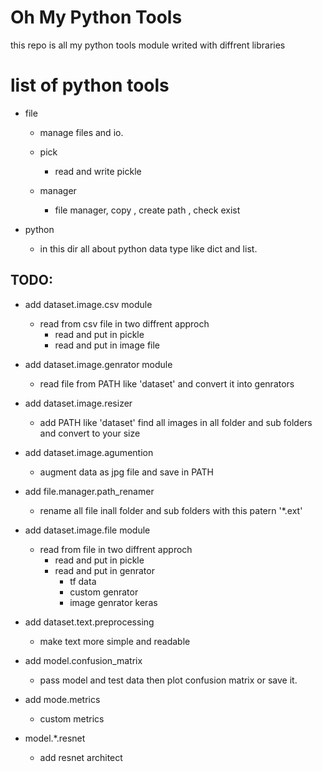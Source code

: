 # Oh My Python Tools
this repo is all my python tools module writed with diffrent libraries


# list of python tools 

- file
  - manage files and io.
  
  - pick 
      - read and write pickle 
  
  - manager
      - file manager, copy , create path , check exist
  
  

- python
  - in this dir all about python data type like dict and list.

## TODO:
- add dataset.image.csv module
   - read from csv file in two diffrent approch
      - read and put in pickle
      - read and put in image file
- add dataset.image.genrator module
  - read file from PATH like 'dataset' and convert it into genrators 
- add dataset.image.resizer
  - add PATH like 'dataset' find all images in all folder and sub folders and convert to your size
- add dataset.image.agumention
  - augment data as jpg file and save in PATH 
- add file.manager.path_renamer
  - rename all file inall folder and sub folders with this patern '*.ext'
- add dataset.image.file module
   - read from file in two diffrent approch
      - read and put in pickle
      - read and put in genrator
        - tf data
        - custom genrator
        - image genrator keras
- add dataset.text.preprocessing
  - make text more simple and readable
 
- add model.confusion_matrix
  - pass model and test data then plot confusion matrix or save it.
- add mode.metrics
  - custom metrics
- model.*.resnet
  - add resnet architect
